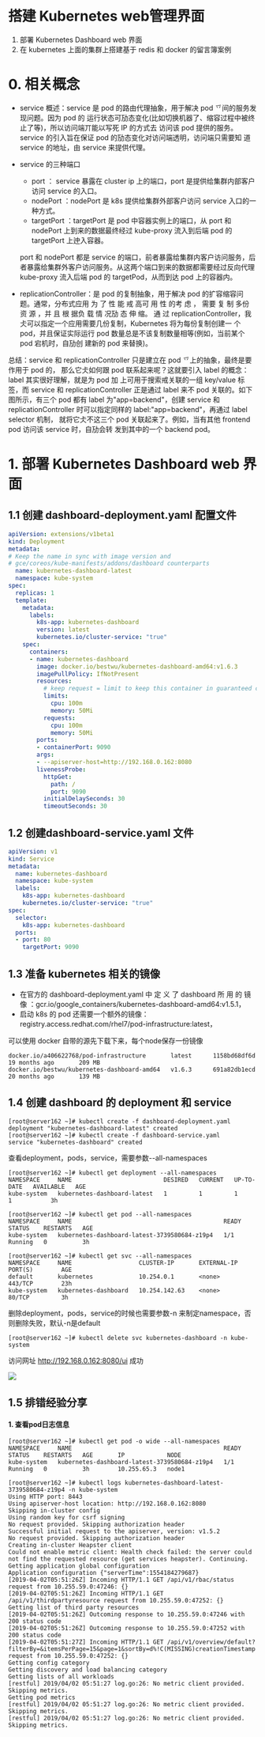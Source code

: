 # 搭建 Kubernetes web管理界面
1. 部署 Kubernetes Dashboard web 界面
2. 在 kubernetes 上面的集群上搭建基于 redis 和 docker 的留言簿案例

# 0. 相关概念

- service 概述：service 是 pod 的路由代理抽象，用于解决 pod 乊间的服务发现问题。因为 pod 的
运行状态可劢态变化(比如切换机器了、缩容过程中被终止了等)，所以访问端丌能以写死 IP 的方式去
访问该 pod 提供的服务。 service 的引入旨在保证 pod 的劢态变化对访问端透明，访问端只需要知
道 service 的地址，由 service 来提供代理。

- service 的三种端口
  - port ： service 暴露在 cluster ip 上的端口，port 是提供给集群内部客户访问 service 的入口。
  - nodePort ：nodePort 是 k8s 提供给集群外部客户访问 service 入口的一种方式。
  - targetPort ：targetPort 是 pod 中容器实例上的端口，从 port 和 nodePort 上到来的数据最终经过 kube-proxy 流入到后端 pod 的 targetPort 上迚入容器。

  port 和 nodePort 都是 service 的端口，前者暴露给集群内客户访问服务，后者暴露给集群外客户访问服务。从这两个端口到来的数据都需要经过反向代理 kube-proxy 流入后端 pod 的 targetPod，从而到达 pod 上的容器内。

- replicationController：是 pod 的复制抽象，用于解决 pod 的扩容缩容问题。通常，分布式应用
为 了 性 能 戒 高可 用 性 的考 虑 ， 需要 复 制 多份 资 源 ，并 且 根 据负 载 情 况劢 态 伸 缩。 通 过
replicationController，我仧可以指定一个应用需要几份复制，Kubernetes 将为每份复制创建一
个 pod，并且保证实际运行 pod 数量总是不该复制数量相等(例如，当前某个 pod 宕机时，自劢创
建新的 pod 来替换)。

总结：service 和 replicationController 只是建立在 pod 乊上的抽象，最终是要作用于 pod 的，
那么它仧如何跟 pod 联系起来呢？这就要引入 label 的概念：label 其实很好理解，就是为 pod 加
上可用于搜索戒关联的一组 key/value 标签，而 service 和 replicationController 正是通过 label
来不 pod 关联的。如下图所示，有三个 pod 都有 label 为"app=backend"，创建 service 和
replicationController 时可以指定同样的 label:"app=backend"，再通过 label selector 机制，
就将它仧不这三个 pod 关联起来了。例如，当有其他 frontend pod 访问该 service 时，自劢会转
发到其中的一个 backend pod。
# 1. 部署 Kubernetes Dashboard web 界面
## 1.1 创建 dashboard-deployment.yaml 配置文件
```yaml
apiVersion: extensions/v1beta1
kind: Deployment
metadata:
# Keep the name in sync with image version and
# gce/coreos/kube-manifests/addons/dashboard counterparts
  name: kubernetes-dashboard-latest
  namespace: kube-system
spec:
  replicas: 1
  template:
    metadata:
      labels:
        k8s-app: kubernetes-dashboard
        version: latest
        kubernetes.io/cluster-service: "true"
    spec:
      containers:
      - name: kubernetes-dashboard
        image: docker.io/bestwu/kubernetes-dashboard-amd64:v1.6.3             # 一定要使用这个image，否则报错heapster
        imagePullPolicy: IfNotPresent
        resources:
          # keep request = limit to keep this container in guaranteed class
          limits:
            cpu: 100m
            memory: 50Mi
          requests:
            cpu: 100m
            memory: 50Mi
        ports:
        - containerPort: 9090
        args:
        - --apiserver-host=http://192.168.0.162:8080
        livenessProbe:
          httpGet:
            path: /
            port: 9090
          initialDelaySeconds: 30
          timeoutSeconds: 30
```
## 1.2 创建dashboard-service.yaml 文件
```yaml
apiVersion: v1
kind: Service
metadata:
  name: kubernetes-dashboard
  namespace: kube-system
  labels:
    k8s-app: kubernetes-dashboard
    kubernetes.io/cluster-service: "true"
spec:
  selector:
    k8s-app: kubernetes-dashboard
  ports:
  - port: 80
    targetPort: 9090
```
## 1.3 准备 kubernetes 相关的镜像
- 在官方的 dashboard-deployment.yaml 中 定 义 了 dashboard 所 用 的 镜 像 ：gcr.io/google_containers/kubernetes-dashboard-amd64:v1.5.1，
- 启动 k8s 的 pod 还需要一个额外的镜像：registry.access.redhat.com/rhel7/pod-infrastructure:latest，

可以使用 docker 自带的源先下载下来，每个node保存一份镜像

```
docker.io/a406622768/pod-infrastructure       latest      1158bd68df6d        19 months ago       209 MB
docker.io/bestwu/kubernetes-dashboard-amd64   v1.6.3      691a82db1ecd        20 months ago       139 MB
```

## 1.4 创建 dashboard 的 deployment 和 service

```
[root@server162 ~]# kubectl create -f dashboard-deployment.yaml
deployment "kubernetes-dashboard-latest" created
[root@server162 ~]# kubectl create -f dashboard-service.yaml
service "kubernetes-dashboard" created
```
查看deployment，pods，service，需要参数--all-namespaces 
```
[root@server162 ~]# kubectl get deployment --all-namespaces 
NAMESPACE     NAME                          DESIRED   CURRENT   UP-TO-DATE   AVAILABLE   AGE
kube-system   kubernetes-dashboard-latest   1         1         1            1           3h
```

```
[root@server162 ~]# kubectl get pod --all-namespaces 
NAMESPACE     NAME                                           READY     STATUS    RESTARTS   AGE
kube-system   kubernetes-dashboard-latest-3739580684-z19p4   1/1       Running   0          3h
```
```
[root@server162 ~]# kubectl get svc --all-namespaces 
NAMESPACE     NAME                   CLUSTER-IP       EXTERNAL-IP   PORT(S)        AGE
default       kubernetes             10.254.0.1       <none>        443/TCP        23h
kube-system   kubernetes-dashboard   10.254.142.63    <none>        80/TCP         3h
```

删除deployment，pods，service的时候也需要参数-n 来制定namespace，否则删除失败，默认-n是default
```
[root@server162 ~]# kubectl delete svc kubernetes-dashboard -n kube-system
```
访问网址 http://192.168.0.162:8080/ui 成功

![](https://i.loli.net/2019/04/02/5ca3243548d75.png)

## 1.5 排错经验分享
#### 1. 查看pod日志信息
```
[root@server162 ~]# kubectl get pod -o wide --all-namespaces 
NAMESPACE     NAME                                           READY     STATUS    RESTARTS   AGE       IP            NODE
kube-system   kubernetes-dashboard-latest-3739580684-z19p4   1/1       Running   0          3h        10.255.65.3   node1
```
```
[root@server162 ~]# kubectl logs kubernetes-dashboard-latest-3739580684-z19p4 -n kube-system
Using HTTP port: 8443
Using apiserver-host location: http://192.168.0.162:8080
Skipping in-cluster config
Using random key for csrf signing
No request provided. Skipping authorization header
Successful initial request to the apiserver, version: v1.5.2
No request provided. Skipping authorization header
Creating in-cluster Heapster client
Could not enable metric client: Health check failed: the server could not find the requested resource (get services heapster). Continuing.
Getting application global configuration
Application configuration {"serverTime":1554184279687}
[2019-04-02T05:51:26Z] Incoming HTTP/1.1 GET /api/v1/rbac/status request from 10.255.59.0:47246: {}
[2019-04-02T05:51:26Z] Incoming HTTP/1.1 GET /api/v1/thirdpartyresource request from 10.255.59.0:47252: {}
Getting list of third party resources
[2019-04-02T05:51:26Z] Outcoming response to 10.255.59.0:47246 with 200 status code
[2019-04-02T05:51:26Z] Outcoming response to 10.255.59.0:47252 with 200 status code
[2019-04-02T05:51:27Z] Incoming HTTP/1.1 GET /api/v1/overview/default?filterBy=&itemsPerPage=15&page=1&sortBy=d%!C(MISSING)creationTimestamp request from 10.255.59.0:47252: {}
Getting config category
Getting discovery and load balancing category
Getting lists of all workloads
[restful] 2019/04/02 05:51:27 log.go:26: No metric client provided. Skipping metrics.
Getting pod metrics
[restful] 2019/04/02 05:51:27 log.go:26: No metric client provided. Skipping metrics.
[restful] 2019/04/02 05:51:27 log.go:26: No metric client provided. Skipping metrics.

```
